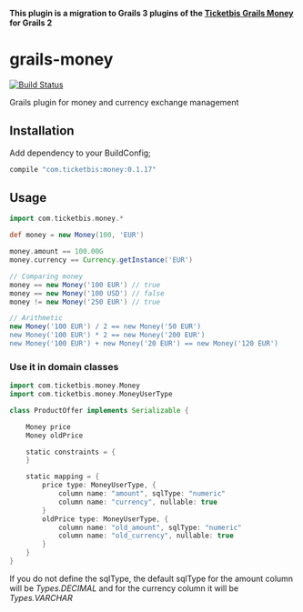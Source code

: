 **This plugin is a migration to Grails 3 plugins of the [Ticketbis Grails Money](https://github.com/ticketbis/grails-money) for Grails 2**

# grails-money

[![Build
Status](https://travis-ci.org/sdelamo/grails-money.png?branch=master)](https://travis-ci.org/sdelamo/grails-money)

Grails plugin for money and currency exchange management

## Installation

Add dependency to your BuildConfig;

```groovy
compile "com.ticketbis:money:0.1.17"
```

## Usage

```groovy
import com.ticketbis.money.*

def money = new Money(100, 'EUR')

money.amount == 100.00G
money.currency == Currency.getInstance('EUR')

// Comparing money
money == new Money('100 EUR') // true
money == new Money('100 USD') // false
money != new Money('250 EUR') // true

// Arithmetic
new Money('100 EUR') / 2 == new Money('50 EUR')
new Money('100 EUR') * 2 == new Money('200 EUR')
new Money('100 EUR') + new Money('20 EUR') == new Money('120 EUR')
```
### Use it in domain classes

```groovy
import com.ticketbis.money.Money
import com.ticketbis.money.MoneyUserType

class ProductOffer implements Serializable {

    Money price
    Money oldPrice

    static constraints = {
    }

    static mapping = {
        price type: MoneyUserType, {
            column name: "amount", sqlType: "numeric"
            column name: "currency", nullable: true
        }
        oldPrice type: MoneyUserType, {
            column name: "old_amount", sqlType: "numeric"
            column name: "old_currency", nullable: true
        }
    }
}
```
If you do not define the sqlType, the default sqlType
for the amount column will be _Types.DECIMAL_ and for
the currency column it will be _Types.VARCHAR_
